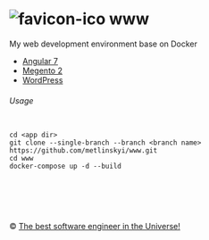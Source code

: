 ![favicon-ico] www
=======

My web development environment base on Docker

-  [Angular 7](https://github.com/metlinskyi/www/tree/angular)
-  [Megento 2](https://github.com/metlinskyi/www/tree/magento2)
-  [WordPress](https://github.com/metlinskyi/www/tree/wordpress)
  
###### Usage

```

cd <app dir>
git clone --single-branch --branch <branch name> https://github.com/metlinskyi/www.git
cd www
docker-compose up -d --build

```

&nbsp;
============
&copy; [The best software engineer in the Universe!](http://www.metlinskyi.com/)

[favicon-ico]: https://raw.github.com/metlinskyi/www/master/favicon.png
